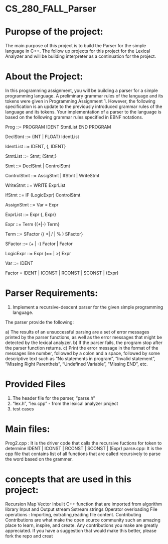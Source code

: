 # CS_280_FALL_Parser

# Puropse of the project:
The main purpose of this project is to build the Parser for the simple language in C++. The follow up projects for this project for the Lexical Analyzer and will be building interpreter as a continuation for the project.

# About the Project:

In this programming assignment, you will be building a parser for a simple programming language. A preliminary grammar rules of the language and its tokens were given in Programming Assignment 1. However, the following specification is an update to the previously introduced grammar rules of the language and its tokens. Your implementation of a parser to the language is based on the following grammar rules specified in EBNF notations.


Prog ::= PROGRAM IDENT StmtList END PROGRAM

DeclStmt ::= (INT | FLOAT) IdentList

IdentList ::= IDENT, {, IDENT}

StmtList ::= Stmt; {Stmt;}

Stmt ::= DeclStmt | ControlStmt

ControlStmt ::= AssigStmt | IfStmt | WriteStmt

WriteStmt ::= WRITE ExprList

IfStmt ::= IF (LogicExpr) ControlStmt

AssignStmt ::= Var = Expr

ExprList ::= Expr {, Expr}

Expr ::= Term {(+|-) Term}

Term ::= SFactor {( *| / | % ) SFactor}

SFactor ::= (+ | -) Factor | Factor

LogicExpr ::= Expr (== | >) Expr

Var ::= IDENT

Factor = IDENT | ICONST | RCONST | SCONST | (Expr)

 

# Parser Requirements:

1) Implement a recursive-descent parser for the given simple programming language.

 The parser provide the following:

a) The results of an unsuccessful parsing are a set of error messages printed by the parser functions, as well as the error messages that might be detected by the lexical analyzer.
b) If the parser fails, the program  stop after the parser function returns.
c) Print the error message in the format of the messages  line number, followed by a colon and a space, followed by some descriptive text such as  “No statements in program”, “Invalid statement”, “Missing Right Parentheis”, “Undefined Variable”, “Missing END”, etc.

 

# Provided Files

1) The header file for the parser, “parse.h” 
2) “lex.h”, “lex.cpp” - from the lexical analyzer project
3) test cases

# Main files:
Prog2.cpp : It is the driver code that calls the recursive fuctions for token to determine IDENT | ICONST | RCONST | SCONST | (Expr)
parse.cpp: It is the cpp file that contains list of all functions that are called recursively to parse the word based on the grammer.

# concepts that are used in this project:
Recursion
Map
Vector
Inbuilt C++ function that are imported from algorithm library
Input and Output stream
Sstream
strings
Operator overloading
File operations : Importing, extrating,reading file content.
Contributing
Contributions are what make the open source community such an amazing place to learn, inspire, and create. Any contributions you make are greatly appreciated. If you have a suggestion that would make this better, please fork the repo and creat
